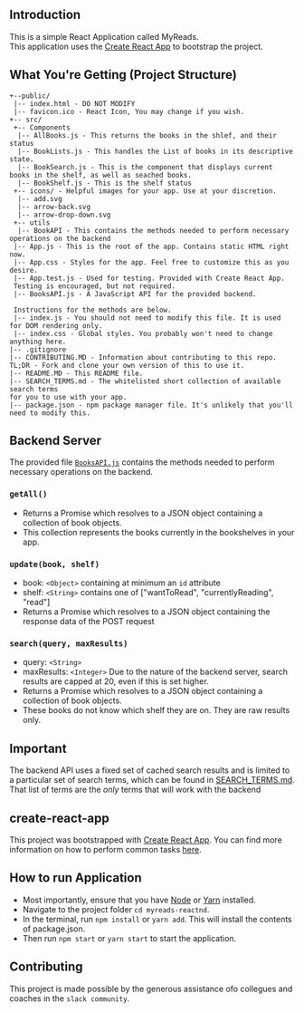 ## Introduction

This is a simple React Application called MyReads.  
This application uses the [Create React App](https://github.com/facebookincubator/create-react-app) to bootstrap the project.

## What You're Getting (Project Structure)
```
+--public/    
 |-- index.html - DO NOT MODIFY
 |-- favicon.ico - React Icon, You may change if you wish.
+-- src/
 +-- Components
  |-- AllBooks.js - This returns the books in the shlef, and their status
  |-- BookLists.js - This handles the List of books in its descriptive state.
  |-- BookSearch.js - This is the component that displays current books in the shelf, as well as seached books.
  |-- BookShelf.js - This is the shelf status
 +-- icons/ - Helpful images for your app. Use at your discretion.
  |-- add.svg
  |-- arrow-back.svg
  |-- arrow-drop-down.svg
 +-- utils
  |-- BookAPI - This contains the methods needed to perform necessary operations on the backend 
 |-- App.js - This is the root of the app. Contains static HTML right now.
 |-- App.css - Styles for the app. Feel free to customize this as you desire.
 |-- App.test.js - Used for testing. Provided with Create React App. 
 Testing is encouraged, but not required.
 |-- BooksAPI.js - A JavaScript API for the provided backend. 
 
 Instructions for the methods are below.
 |-- index.js - You should not need to modify this file. It is used for DOM rendering only.
 |-- index.css - Global styles. You probably won't need to change anything here.
|-- .gitignore 
|-- CONTRIBUTING.MD - Information about contributing to this repo. 
TL;DR - Fork and clone your own version of this to use it.
|-- README.MD - This README file.
|-- SEARCH_TERMS.md - The whitelisted short collection of available search terms 
for you to use with your app.
|-- package.json - npm package manager file. It's unlikely that you'll need to modify this.
```

## Backend Server

The provided file [`BooksAPI.js`](src/utils/BooksAPI.js) contains the methods needed 
to perform necessary operations on the backend.

### `getAll()`
* Returns a Promise which resolves to a JSON object containing a collection of book objects.
* This collection represents the books currently in the bookshelves in your app.

### `update(book, shelf)`
* book: `<Object>` containing at minimum an `id` attribute
* shelf: `<String>` contains one of ["wantToRead", "currentlyReading", "read"]  
* Returns a Promise which resolves to a JSON object containing the response data of the POST request

### `search(query, maxResults)`
* query: `<String>`
* maxResults: `<Integer>` Due to the nature of the backend server, search results are capped at 20, even if this is set higher.
* Returns a Promise which resolves to a JSON object containing a collection of book objects.
* These books do not know which shelf they are on. They are raw results only. 

## Important
The backend API uses a fixed set of cached search results and is limited to a particular set of search terms, 
which can be found in [SEARCH_TERMS.md](SEARCH_TERMS.md). 
That list of terms are the _only_ terms that will work with the backend

## create-react-app

This project was bootstrapped with [Create React App](https://github.com/facebookincubator/create-react-app). 
You can find more information on how to perform common tasks [here](https://github.com/facebookincubator/create-react-app/blob/master/packages/react-scripts/template/README.md).

## How to run Application

* Most importantly, ensure that you have [Node](https://nodejs.org/en/download/) or [Yarn](https://yarnpkg.com/en/docs/install) installed.
* Navigate to the project folder `cd myreads-reactnd`.
* In the terminal, run `npm install` or `yarn add`. This will install the contents of package.json.
* Then run `npm start` or `yarn start` to start the application.

## Contributing

This project is made possible by the generous assistance ofo collegues and coaches in the `slack community`.
